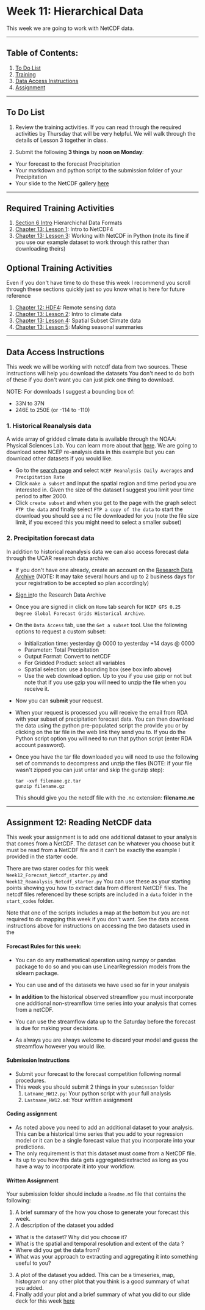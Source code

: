 # Week 11: Hierarchical Data
This week we are going to work with NetCDF data.

____
## Table of Contents:
1. [ To Do List](#todo)
1. [ Training](#training)
1. [ Data Access Instructions](#data)
1. [ Assignment](#assignment)

___
<a name="todo"></a>
## To Do List
1. Review the training activities. If you can read through the required activities by Thursday that will be very helpful. We will walk through the details of Lesson 3 together in class.

2. Submit the following **3 things** by **noon on Monday**:
 - Your forecast to the forecast Precipitation
 - Your markdown and python script to the submission folder of your Precipitation
 - Your slide to the NetCDF gallery [here](https://docs.google.com/presentation/d/1RxP4o1Zu3iyGdzdUJ7uAO-5mapKetGfk1cWS53qQ3OQ/edit?usp=sharing)

___
<a name="training"></a>
## Required Training Activities
1. [Section 6 Intro](https://www.earthdatascience.org/courses/use-data-open-source-python/hierarchical-data-formats-hdf/) Hierarchichal Data Formats
2. [Chapter 13: Lesson 1](https://www.earthdatascience.org/courses/use-data-open-source-python/hierarchical-data-formats-hdf/intro-to-climate-data/): Intro to NetCDF4
3.  [Chapter 13: Lesson 3](https://www.earthdatascience.org/courses/use-data-open-source-python/hierarchical-data-formats-hdf/use-netcdf-in-python-xarray/): Working with NetCDF in Python (note its fine if you use our example dataset to work through this rather than downloading theirs)

## Optional Training Activities
Even if you don't have time to do these this week I recommend you scroll through these sections quickly just so you know what is here for future reference
1. [Chapter 12: HDF4](https://www.earthdatascience.org/courses/use-data-open-source-python/hierarchical-data-formats-hdf/intro-to-hdf4/): Remote sensing data
2. [Chapter 13: Lesson 2](https://www.earthdatascience.org/courses/use-data-open-source-python/hierarchical-data-formats-hdf/intro-to-MACAv2-cmip5-data/): Intro to climate  data
3. [Chapter 13: Lesson 4](https://www.earthdatascience.org/courses/use-data-open-source-python/hierarchical-data-formats-hdf/subset-netcdf4-climate-data-spatially-aoi/): Spatial Subset Climate  data
4. [Chapter 13: Lesson 5](https://www.earthdatascience.org/courses/use-data-open-source-python/hierarchical-data-formats-hdf/summarize-climate-data-by-season/): Making seasonal summaries
___
<a name="data"></a>
## Data Access Instructions
This week we will be working with netcdf data from two sources. These instructions will help you download the datasets You don't need to do both of these if you don't want you can just pick one thing to download.

NOTE: For downloads I suggest a bounding box of:
- 33N to 37N
- 246E to 250E (or -114 to -110)

### 1. Historical Reanalysis data
A wide array of gridded climate data is available through the NOAA: Physical Sciences Lab. You can learn more about that [here](https://psl.noaa.gov/data/gridded_help/howtosub.html). We are going to download some NCEP re-analysis data in this example but you can download other datasets if you would like.
- Go to the [search page](https://psl.noaa.gov/cgi-bin/db_search/SearchMenus.pl) and select `NCEP Reanalysis Daily Averages` and `Precipitation Rate`
- Click `make a subset` and input the spatial region and time period you are interested in. Given the size of the dataset I suggest you limit your time period to after 2000.
- Click `create subset` and when you get to the page with the graph select `FTP the data` and finally select `FTP a copy of the data` to start the download you should see a nc file downloaded for you (note the file size limit, if you exceed this you might need to select a smaller subset)


### 2. Precipitation forecast data
In addition to historical reanalysis data we can also access forecast data through the UCAR research data archive:
- If you don't have one already, create an account on the [Research Data Archive](https://rda.ucar.edu/index.html?hash=data_user&action=register) (NOTE: It may take several hours and up to 2 business days for your registration to be accepted so plan accordingly)

- [Sign in](https://rda.ucar.edu/index.html?hash=data_user&action=signin)to the Research Data Archive

- Once you are signed in click on `Home` tab search for `NCEP GFS 0.25 Degree Global Forecast Grids Historical Archive`.

- On the `Data Access` tab, use the `Get a subset` tool. Use the following options to request a custom subset:
  - Initialization time: yesterday @ 0000 to yesterday +14 days @ 0000
  - Parameter: Total Precipitation
  - Output Format: Convert to netCDF
  - For Gridded Product: select all variables
  - Spatial selection: use a bounding box (see box info above)
  - Use the web download option. Up to you if you use gzip or not but note that if you use gzip you will need to unzip the file when you receive it.

- Now you can **submit** your request.
- When your request is processed you will receive the email from RDA with your subset of precipitation forecast data. You can then download the data using the python pre-populated script the provide you or by clicking on the tar file in the web link they send you to. If you do the Python script option you will need to run that python script (enter RDA account password).

- Once you have the tar file downloaded you will need to use the following set of commands to decompress and unzip the files (NOTE: if your file wasn't zipped you can just untar and skip the gunzip step):
  ```
  tar -xvf filename.gz.tar
  gunzip filename.gz
  ```
  This should give you the netcdf file with the .nc extension: **filename.nc**

___
<a name="assignment"></a>
## Assignment 12: Reading NetCDF data
This week your assignment is to add one additional dataset to your analysis that comes from a NetCDF. The dataset can be whatever you choose but it must be read from a NetCDF file and it can't be exactly the example I provided in the starter code.

There are two starer codes for this week `Week12_Forecast_Netcdf_starter.py` and `Week12_Reanalysis_Netcdf_starter.py` You can use these as your starting points showing you how to extract data  from different NetCDF files. The netcdf files referenced by these scripts are included in a `data` folder in the `start_codes` folder.

Note that one of the scripts includes a map at the bottom but you are not required to do mapping this week if you don't want. See the data access instructions above for instructions on accessing the two datasets used in the


#### Forecast Rules for this week:
- You can do any mathematical operation using numpy or pandas package to do so and you can use LinearRegression models from the sklearn package.  

- You can use and of the datasets we have used so far in your analysis

- **In addition** to the historical observed streamflow you must incorporate one additional non-streamflow time series into your analysis that comes from a netCDF.

- You can use the streamflow data up to the Saturday before the forecast is due for making your decisions.

- As always you are always welcome to discard your model and guess the streamflow however you would like.

#### Submission Instructions
- Submit your forecast to the forecast competition following normal procedures.
- This week you should submit 2 things in your `submission` folder
  1. `Latname_HW12.py`: Your python script with your full analysis
  2. `Lastname_HW12.md`: Your written assignment

#### Coding assignment
- As noted above you need to add an additional dataset to your analysis. This can be a historical time series that you add to your regression model or it can be a single forecast value that you incorporate into your predictions.
- The only requirement is that this dataset must come from a NetCDF file.
- Its up to you how this data gets aggregated/extracted as long as you have a way to incorporate it into your workflow.

#### Written Assignment
Your submission folder should include a `Readme.md` file that contains the following:
1. A brief summary of the how you chose to generate your forecast this week.
2. A description of the dataset you added
  - What is the dataset? Why did you choose it?
  - What is the spatial and temporal resolution and extent of the data ?
  - Where did you get the data from?
  - What was your approach to extracting and aggregating it into something useful to you?
3. A plot of the dataset you added. This can be a timeseries, map, histogram or any other plot that you think is a good summary of what you added.
4. Finally add your plot and a  brief summary of what you did to our slide deck for this week [here](https://docs.google.com/presentation/d/1aczDtIH-v7jttA3_CvKQBSiWCfeEyV6LnpbiYbzzPaY/edit?usp=sharing)
